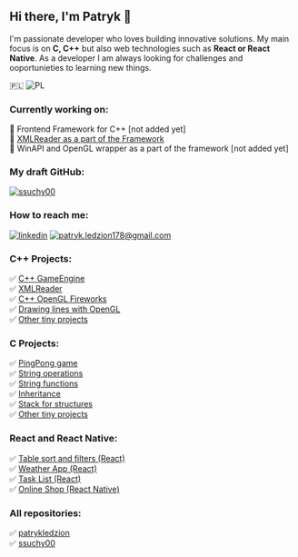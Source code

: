 ## Hi there, I'm Patryk  👋
I'm passionate developer who loves building innovative solutions. My main focus is on **C, C++** but also web technologies such as **React or React Native**. As a developer I am always looking for challenges and ooportunieties to learning new things.<br />

 🇵🇱 ![PL](https://flagsapi.com/PL/flat/32.png) <br />
### Currently working on:
🚀 Frontend Framework for C++ [not added yet]  <br />
🚀 [XMLReader as a part of the Framework](https://github.com/patrykledzion/cpp_XMLReader) <br /> 
🚀 WinAPI and OpenGL wrapper as a part of the framework [not added yet] <br /> 

### My draft GitHub:
[![ssuchy00](https://img.shields.io/badge/ssuchy00-010409?style=for-the-badge&logo=linkedin&logoColor=white)](https://github.com/ssuchy00)

### How to reach me:
[![linkedin](https://img.shields.io/badge/linkedin-0A66C2?style=for-the-badge&logo=linkedin&logoColor=white)](https://www.linkedin.com/in/patryk-ledzion-bbb124229/)
[![patryk.ledzion178@gmail.com](https://img.shields.io/badge/patryk.ledzion178@gmail.com-DB4437?style=for-the-badge)](mailto:patryk.ledzion178@gmail.com)

### C++ Projects:
✅ [C++ GameEngine](https://github.com/patrykledzion/cpp_GameEngine) <br />
✅ [XMLReader](https://github.com/patrykledzion/cpp_XMLReader) <br />
✅ [C++ OpenGL Fireworks](https://github.com/patrykledzion/cpp_fireworks) <br />
✅ [Drawing lines with OpenGL](https://github.com/patrykledzion/cpp_drawing) <br />
✅ [Other tiny projects](https://github.com/patrykledzion/cpp) <br />

### C Projects:
✅ [PingPong game](https://github.com/patrykledzion/PingPongC) <br />
✅ [String operations](https://github.com/patrykledzion/C/tree/main/String%20operations%20in%20C) <br />
✅ [String functions](https://github.com/patrykledzion/C/tree/main/String%20functions) <br />
✅ [Inheritance](https://github.com/patrykledzion/C/tree/main/Inheritance) <br />
✅ [Stack for structures](https://github.com/patrykledzion/C/tree/main/Structures%20Stack) <br />
✅ [Other tiny projects](https://github.com/patrykledzion/C) <br />

### React and React Native: 
✅ [Table sort and filters (React)](https://github.com/ssuchy00/react-table) <br />
✅ [Weather App (React)](https://github.com/patrykledzion/react-weatherApp) <br />
✅ [Task List (React)](https://github.com/patrykledzion/React/tree/main/TaskList) <br />
✅ [Online Shop (React Native)](https://github.com/ssuchy00/ReactNative_OnlineShop) <br />

### All repositories:
✅ [patrykledzion](https://github.com/patrykledzion?tab=repositories) <br />
✅ [ssuchy00](https://github.com/ssuchy00?tab=repositories)




<!--
**patrykledzion/patrykledzion** is a ✨ _special_ ✨ repository because its `README.md` (this file) appears on your GitHub profile.

Here are some ideas to get you started:

- 🔭 I’m currently working on ...
- 🌱 I’m currently learning ...
- 👯 I’m looking to collaborate on ...
- 🤔 I’m looking for help with ...
- 💬 Ask me about ...
- 📫 How to reach me: ...
- 😄 Pronouns: ...
- ⚡ Fun fact: ...
-->
